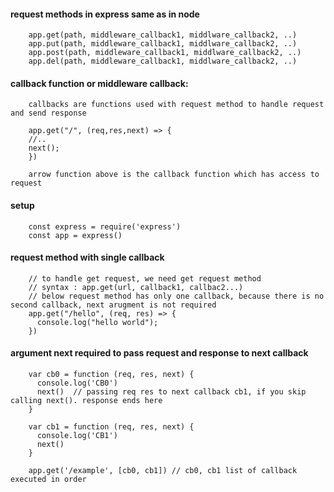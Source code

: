 #### request methods in express same as in node

        app.get(path, middleware_callback1, middlware_callback2, ..)
        app.put(path, middleware_callback1, middlware_callback2, ..)
        app.post(path, middleware_callback1, middlware_callback2, ..)
        app.del(path, middleware_callback1, middlware_callback2, ..)
        
#### callback function or middleware callback: 

        callbacks are functions used with request method to handle request and send response

        app.get("/", (req,res,next) => { 
        //.. 
        next();
        })

        arrow function above is the callback function which has access to request   

#### setup

        const express = require('express')
        const app = express()

#### request method with single callback

        // to handle get request, we need get request method
        // syntax : app.get(url, callback1, callbac2...)
        // below request method has only one callback, because there is no second callback, next arugment is not required
        app.get("/hello", (req, res) => {
          console.log("hello world");
        })


#### argument next required to pass request and response to next callback

        var cb0 = function (req, res, next) {
          console.log('CB0')
          next()  // passing req res to next callback cb1, if you skip calling next(). response ends here
        }

        var cb1 = function (req, res, next) {
          console.log('CB1')
          next()
        }

        app.get('/example', [cb0, cb1]) // cb0, cb1 list of callback executed in order
